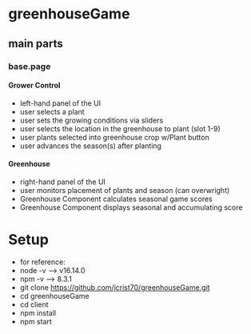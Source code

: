 # greenhouseGame
## main parts
### base.page
#### Grower Control
- left-hand panel of the UI
- user selects a plant
- user sets the growing conditions via sliders
- user selects the location in the greenhouse to plant (slot 1-9)
- user plants selected into greenhouse crop w/Plant button
- user advances the season(s) after planting 
#### Greenhouse
- right-hand panel of the UI
- user monitors placement of plants and season (can overwright)
- Greenhouse Component calculates seasonal game scores
- Greenhouse Component displays seasonal and accumulating score 

# Setup
- for reference:
- node -v --> v16.14.0
- npm -v --> 8.3.1
- git clone https://github.com/jcrist70/greenhouseGame.git
- cd greenhouseGame
- cd client
- npm install
- npm start
